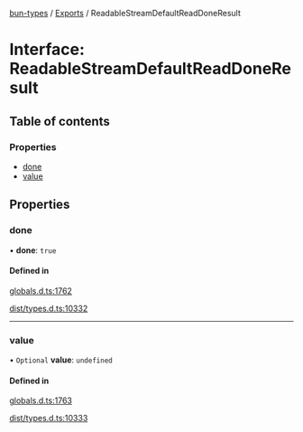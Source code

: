 [bun-types](https://github.com/oven-sh/bun-types/blob/master/api-docs/README.md) / [Exports](https://github.com/oven-sh/bun-types/blob/master/api-docs/modules.md) / ReadableStreamDefaultReadDoneResult

# Interface: ReadableStreamDefaultReadDoneResult

## Table of contents

### Properties

- [done](https://github.com/oven-sh/bun-types/blob/master/api-docs/interfaces/ReadableStreamDefaultReadDoneResult.md#done)
- [value](https://github.com/oven-sh/bun-types/blob/master/api-docs/interfaces/ReadableStreamDefaultReadDoneResult.md#value)

## Properties

### done

• **done**: ``true``

#### Defined in

[globals.d.ts:1762](https://github.com/valgaze/bun-types/blob/6f8dbf8/globals.d.ts#L1762)

[dist/types.d.ts:10332](https://github.com/valgaze/bun-types/blob/6f8dbf8/dist/types.d.ts#L10332)

___

### value

• `Optional` **value**: `undefined`

#### Defined in

[globals.d.ts:1763](https://github.com/valgaze/bun-types/blob/6f8dbf8/globals.d.ts#L1763)

[dist/types.d.ts:10333](https://github.com/valgaze/bun-types/blob/6f8dbf8/dist/types.d.ts#L10333)
